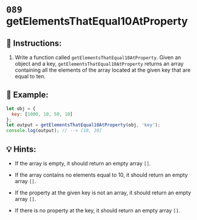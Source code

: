 # `089` getElementsThatEqual10AtProperty

## 📝 Instructions:

1. Write a function called `getElementsThatEqual10AtProperty`. Given an object and a key, `getElementsThatEqual10AtProperty` returns an array containing all the elements of the array located at the given key that are equal to ten.

## 📎 Example:

```js
let obj = {
  key: [1000, 10, 50, 10]
};
let output = getElementsThatEqual10AtProperty(obj, 'key');
console.log(output); // --> [10, 10]
```

## 💡 Hints:

+ If the array is empty, it should return an empty array `[]`.

+ If the array contains no elements equal to 10, it should return an empty array `[]`.

+ If the property at the given key is not an array, it should return an empty array `[]`.

+ If there is no property at the key, it should return an empty array `[]`.
